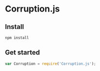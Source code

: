 # Corruption.js

## Install

```Shell
npm install
```

## Get started

```javascript
var Corruption = require('Corruption.js');
